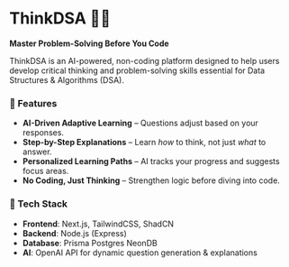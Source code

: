 # ThinkDSA 🧠🚀  
**Master Problem-Solving Before You Code**  

ThinkDSA is an AI-powered, non-coding platform designed to help users develop critical thinking and problem-solving skills essential for Data Structures & Algorithms (DSA).  

### 🔹 Features  
- **AI-Driven Adaptive Learning** – Questions adjust based on your responses.  
- **Step-by-Step Explanations** – Learn *how* to think, not just *what* to answer.  
- **Personalized Learning Paths** – AI tracks your progress and suggests focus areas.  
- **No Coding, Just Thinking** – Strengthen logic before diving into code.  

### 🚀 Tech Stack  
- **Frontend**: Next.js, TailwindCSS, ShadCN  
- **Backend**: Node.js (Express) 
- **Database**: Prisma Postgres NeonDB 
- **AI**: OpenAI API for dynamic question generation & explanations  

